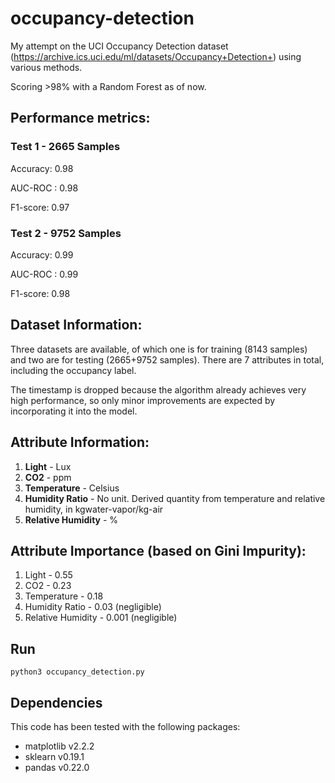# occupancy-detection
My attempt on the UCI Occupancy Detection dataset (https://archive.ics.uci.edu/ml/datasets/Occupancy+Detection+) using various methods.

Scoring >98% with a Random Forest as of now.

## Performance metrics:

### Test 1 - 2665 Samples

Accuracy: 0.98

AUC-ROC : 0.98

F1-score: 0.97

### Test 2 - 9752 Samples

Accuracy: 0.99

AUC-ROC : 0.99

F1-score: 0.98

## Dataset Information:
Three datasets are available, of which one is for training (8143 samples) and two are for testing (2665+9752 samples). There are 7 attributes in total, including the occupancy label.

The timestamp is dropped because the algorithm already achieves very high performance, so only minor improvements are expected by incorporating it into the model.

## Attribute Information:
1. **Light**		     - Lux
2. **CO2**			     - ppm
3. **Temperature**	     - Celsius
4. **Humidity	Ratio**    - No unit. Derived quantity from temperature and relative humidity, in kgwater-vapor/kg-air 
5. **Relative Humidity** - %

## Attribute Importance (based on Gini Impurity):
1. Light		     - 0.55
2. CO2			     - 0.23
3. Temperature	     - 0.18
4. Humidity	Ratio    - 0.03  (negligible)
5. Relative Humidity - 0.001 (negligible)

## Run
```python3 occupancy_detection.py```

## Dependencies
This code has been tested with the following packages:
* matplotlib v2.2.2
* sklearn v0.19.1
* pandas v0.22.0
